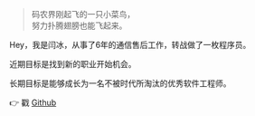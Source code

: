 ﻿> 码农界刚起飞的一只小菜鸟，  
> 努力扑腾翅膀也能飞起来。

Hey，我是闫冰，从事了6年的通信售后工作，转战做了一枚程序员。

近期目标是找到新的职业开始机会。

长期目标是能够成长为一名不被时代所淘汰的优秀软件工程师。

👉 戳 [Github](https://github.com/Icyfighting)
